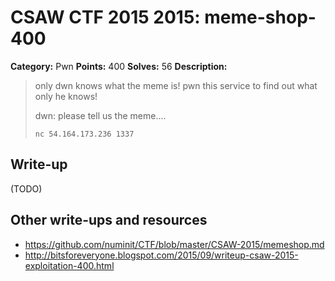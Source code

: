 # CSAW CTF 2015 2015: meme-shop-400

**Category:** Pwn
**Points:** 400
**Solves:** 56
**Description:**

> only dwn knows what the meme is!
> pwn this service to find out what only he knows!
>
> dwn: please tell us the meme....
>
> `nc 54.164.173.236 1337`
>
>


## Write-up

(TODO)

## Other write-ups and resources

* <https://github.com/numinit/CTF/blob/master/CSAW-2015/memeshop.md>
* <http://bitsforeveryone.blogspot.com/2015/09/writeup-csaw-2015-exploitation-400.html>
